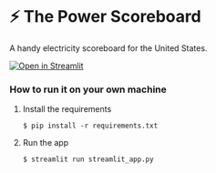 # ⚡️ The Power Scoreboard

A handy electricity scoreboard for the United States.

[![Open in Streamlit](https://static.streamlit.io/badges/streamlit_badge_black_white.svg)](https://power-scoreboard.streamlit.app/)

### How to run it on your own machine

1. Install the requirements

   ```
   $ pip install -r requirements.txt
   ```

2. Run the app

   ```
   $ streamlit run streamlit_app.py
   ```
